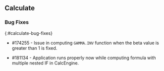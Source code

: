 ## Calculate

### Bug Fixes
{:#calculate-bug-fixes} 

* \#174255 - Issue in computing `GAMMA.INV` function when the beta value is greater than 1 is fixed.

* \#181134 - Application runs properly now while computing formula with multiple nested IF in CalcEngine.